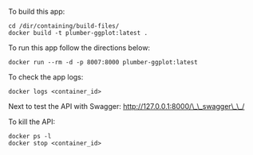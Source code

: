 To build this app:
```
cd /dir/containing/build-files/
docker build -t plumber-ggplot:latest .
```

To run this app follow the directions below:
```
docker run --rm -d -p 8007:8000 plumber-ggplot:latest
```

To check the app logs:
```
docker logs <container_id>
```

Next to test the API with Swagger:
http://127.0.0.1:8000/\_\_swagger\_\_/

To kill the API:
```
docker ps -l
docker stop <container_id>
```